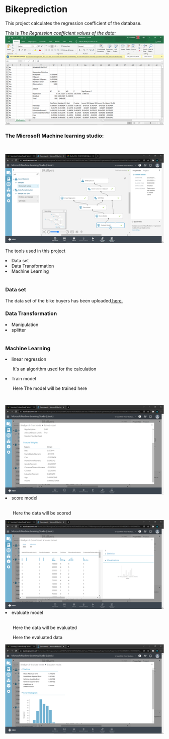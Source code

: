# Bikeprediction

<p>This project calculates the regression coefficient of the database.</p>
This is <i>The Regression coefficient values of the data:</i>
<img src="https://github.com/vjsaairam/Bike-Buyer-Prediction/blob/main/images/csv%20code.png"><br>
<h3>The Microsoft Machine learning studio:</h3><br>
    
<img src="https://github.com/vjsaairam/Bike-Buyer-Prediction/blob/main/images/Model.png" heigth=500><br>
<p>The tools used in this project</p>
  <li>Data set</li>
  <li>Data Transformation</li>  
  <li>Machine Learning</li><br>
<h3>Data set</h3>
The data set of the bike buyers has been uploaded<a href="https://github.com/vjsaairam/Bike-Buyer-Prediction/blob/main/bikebuyers.csv" height=500> here.</a><br>
<h3>Data Transformation</h3>
<li>Manipulation</li>
<li>splitter</li>
<br>
<h3>Machine Learning</h3>
<li>linear regression</li>
<ul><p>It's an algorithm used for the calculation</p></ul>
<li>Train model</li>
<ul><p>Here The model will be trained here<p><br></ul>
<img src="https://github.com/vjsaairam/Bike-Buyer-Prediction/blob/main/images/trained%20model.png" heigth=500><br>
<li>score model</li><br>
<ul>Here the data will be scored</ul>
<img src="https://github.com/vjsaairam/Bike-Buyer-Prediction/blob/main/images/scored%20dataset.png" heigth=500><br>
<li>evaluate model</li><br>
<ul>Here the data will be evaluated</ul>
<ul>Here the evaluated data</ul>
<img src="https://github.com/vjsaairam/Bike-Buyer-Prediction/blob/main/images/evaluation%20result.png" heigth=500><br>
